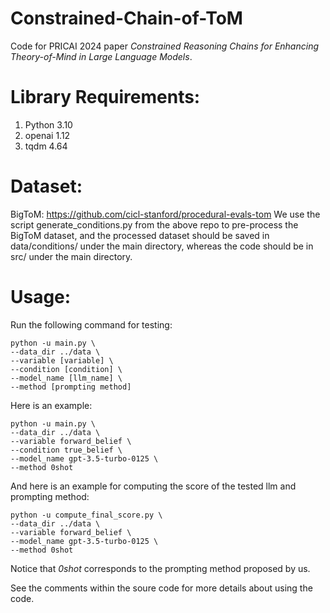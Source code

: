 # Constrained-Chain-of-ToM
Code for PRICAI 2024 paper *Constrained Reasoning Chains for Enhancing Theory-of-Mind in Large Language Models*.

# Library Requirements: 
1. Python 3.10
2. openai 1.12
3. tqdm 4.64

# Dataset:
BigToM: https://github.com/cicl-stanford/procedural-evals-tom
We use the script generate_conditions.py from the above repo to pre-process the BigToM dataset, and the processed dataset should be saved in data/conditions/ under the main directory, whereas the code should be in src/ under the main directory.

# Usage:
Run the following command for testing:
```
python -u main.py \
--data_dir ../data \
--variable [variable] \
--condition [condition] \
--model_name [llm_name] \
--method [prompting method] 
```
Here is an example:
```
python -u main.py \
--data_dir ../data \
--variable forward_belief \
--condition true_belief \
--model_name gpt-3.5-turbo-0125 \
--method 0shot
```
And here is an example for computing the score of the tested llm and prompting method:
```
python -u compute_final_score.py \
--data_dir ../data \
--variable forward_belief \
--model_name gpt-3.5-turbo-0125 \
--method 0shot
```

Notice that *0shot* corresponds to the prompting method proposed by us.

See the comments within the soure code for more details about using the code.


